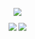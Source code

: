 <p align="center">
  <img src="https://media.discordapp.net/attachments/878915633448894525/889071088347250728/20210919_165026.jpg">
</p>
<p align="center">
  <img src="https://img.shields.io/static/v1?label=CyroN Leader&message=Schryzon&color=blue&style=for-the-badge">
  <a href="https://discord.gg/QqWCnk6zxw">
    <img src="https://img.shields.io/static/v1?label=Join CyroN&message=Discord&color=blue&style=for-the-badge&logo=discord">
</p>
<p align="center>Just a normal person.</p>
<!---
Schryzon/Schryzon is a ✨ special ✨ repository because its `README.md` (this file) appears on your GitHub profile.
You can click the Preview link to take a look at your changes.
--->
